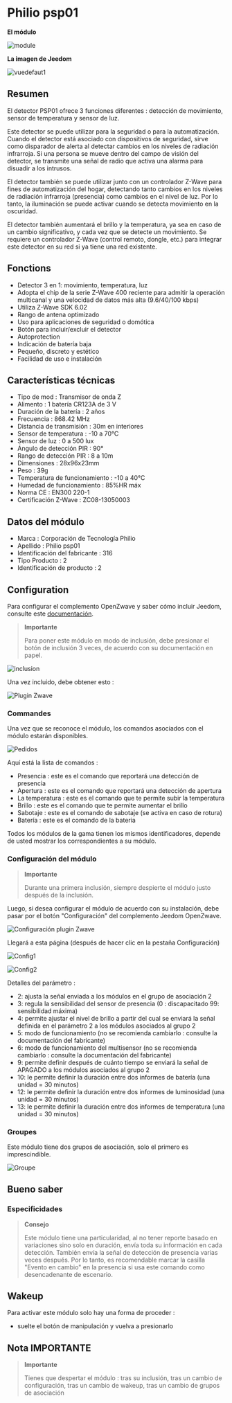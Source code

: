 # Philio psp01

**El módulo**

![module](images/philio.psp01/module.jpg)

**La imagen de Jeedom**

![vuedefaut1](images/philio.psp01/vuedefaut1.jpg)

## Resumen

El detector PSP01 ofrece 3 funciones diferentes : detección de movimiento, sensor de temperatura y sensor de luz.

Este detector se puede utilizar para la seguridad o para la automatización. Cuando el detector está asociado con dispositivos de seguridad, sirve como disparador de alerta al detectar cambios en los niveles de radiación infrarroja. Si una persona se mueve dentro del campo de visión del detector, se transmite una señal de radio que activa una alarma para disuadir a los intrusos.

El detector también se puede utilizar junto con un controlador Z-Wave para fines de automatización del hogar, detectando tanto cambios en los niveles de radiación infrarroja (presencia) como cambios en el nivel de luz. Por lo tanto, la iluminación se puede activar cuando se detecta movimiento en la oscuridad.

El detector también aumentará el brillo y la temperatura, ya sea en caso de un cambio significativo, y cada vez que se detecte un movimiento. Se requiere un controlador Z-Wave (control remoto, dongle, etc.) para integrar este detector en su red si ya tiene una red existente.

## Fonctions

-   Detector 3 en 1: movimiento, temperatura, luz
-   Adopta el chip de la serie Z-Wave 400 reciente para admitir la operación multicanal y una velocidad de datos más alta (9.6/40/100 kbps)
-   Utiliza Z-Wave SDK 6.02
-   Rango de antena optimizado
-   Uso para aplicaciones de seguridad o domótica
-   Botón para incluir/excluir el detector
-   Autoprotection
-   Indicación de batería baja
-   Pequeño, discreto y estético
-   Facilidad de uso e instalación

## Características técnicas

-   Tipo de mod : Transmisor de onda Z
-   Alimento : 1 batería CR123A de 3 V
-   Duración de la batería : 2 años
-   Frecuencia : 868.42 MHz
-   Distancia de transmisión : 30m en interiores
-   Sensor de temperatura : -10 a 70°C
-   Sensor de luz : 0 a 500 lux
-   Ángulo de detección PIR : 90°
-   Rango de detección PIR : 8 a 10m
-   Dimensiones : 28x96x23mm
-   Peso : 39g
-   Temperatura de funcionamiento : -10 a 40°C
-   Humedad de funcionamiento : 85%HR máx
-   Norma CE : EN300 220-1
-   Certificación Z-Wave : ZC08-13050003

## Datos del módulo

-   Marca : Corporación de Tecnología Philio
-   Apellido : Philio psp01
-   Identificación del fabricante : 316
-   Tipo Producto : 2
-   Identificación de producto : 2

## Configuration

Para configurar el complemento OpenZwave y saber cómo incluir Jeedom, consulte este [documentación](https://doc.jeedom.com/es_ES/plugins/automation%20protocol/openzwave/).

> **Importante**
>
> Para poner este módulo en modo de inclusión, debe presionar el botón de inclusión 3 veces, de acuerdo con su documentación en papel.

![inclusion](images/philio.psp01/inclusion.jpg)

Una vez incluido, debe obtener esto :

![Plugin Zwave](images/philio.psp01/information.jpg)

### Commandes

Una vez que se reconoce el módulo, los comandos asociados con el módulo estarán disponibles.

![Pedidos](images/philio.psp01/commandes.jpg)

Aquí está la lista de comandos :

-   Presencia : este es el comando que reportará una detección de presencia
-   Apertura : este es el comando que reportará una detección de apertura
-   La temperatura : este es el comando que te permite subir la temperatura
-   Brillo : este es el comando que te permite aumentar el brillo
-   Sabotaje : este es el comando de sabotaje (se activa en caso de rotura)
-   Batería : este es el comando de la bateria

Todos los módulos de la gama tienen los mismos identificadores, depende de usted mostrar los correspondientes a su módulo.

### Configuración del módulo

> **Importante**
>
> Durante una primera inclusión, siempre despierte el módulo justo después de la inclusión.

Luego, si desea configurar el módulo de acuerdo con su instalación, debe pasar por el botón "Configuración" del complemento Jeedom OpenZwave.

![Configuración plugin Zwave](images/plugin/bouton_configuration.jpg)

Llegará a esta página (después de hacer clic en la pestaña Configuración)

![Config1](images/philio.psp01/config1.jpg)

![Config2](images/philio.psp01/config2.jpg)

Detalles del parámetro :

-   2: ajusta la señal enviada a los módulos en el grupo de asociación 2
-   3: regula la sensibilidad del sensor de presencia (0 : discapacitado 99: sensibilidad máxima)
-   4: permite ajustar el nivel de brillo a partir del cual se enviará la señal definida en el parámetro 2 a los módulos asociados al grupo 2
-   5: modo de funcionamiento (no se recomienda cambiarlo : consulte la documentación del fabricante)
-   6: modo de funcionamiento del multisensor (no se recomienda cambiarlo : consulte la documentación del fabricante)
-   9: permite definir después de cuánto tiempo se enviará la señal de APAGADO a los módulos asociados al grupo 2
-   10: le permite definir la duración entre dos informes de batería (una unidad = 30 minutos)
-   12: le permite definir la duración entre dos informes de luminosidad (una unidad = 30 minutos)
-   13: le permite definir la duración entre dos informes de temperatura (una unidad = 30 minutos)

### Groupes

Este módulo tiene dos grupos de asociación, solo el primero es imprescindible.

![Groupe](images/philio.psp01/groupe.jpg)

## Bueno saber

### Especificidades

> **Consejo**
>
> Este módulo tiene una particularidad, al no tener reporte basado en variaciones sino solo en duración, envía toda su información en cada detección. También envía la señal de detección de presencia varias veces después. Por lo tanto, es recomendable marcar la casilla "Evento en cambio" en la presencia si usa este comando como desencadenante de escenario.

## Wakeup

Para activar este módulo solo hay una forma de proceder :

-   suelte el botón de manipulación y vuelva a presionarlo

## Nota IMPORTANTE

> **Importante**
>
> Tienes que despertar el módulo : tras su inclusión, tras un cambio de configuración, tras un cambio de wakeup, tras un cambio de grupos de asociación
